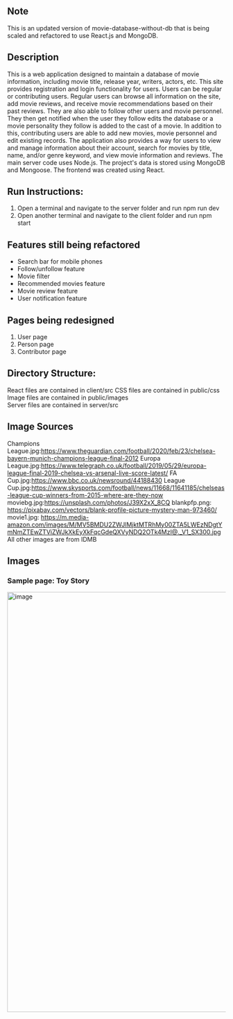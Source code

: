 ## Note
This is an updated version of movie-database-without-db that is being scaled and refactored to use React.js and MongoDB. 

## Description
This is a web application designed to maintain a database of movie information, including movie title, release year, writers, actors, etc. This site provides registration and login functionality for users. Users can be regular or contributing users. Regular users can browse all information on the site, add movie reviews, and receive movie recommendations based on their past reviews. They are also able to follow other users and movie personnel. They then get notified when the user they follow edits the database or a movie personality they follow is added to the cast of a movie. In addition to this, contributing users are able to add new movies, movie personnel and edit existing records. The application also provides a way for users to view and manage information about their account, search for movies by title, name, and/or genre keyword, and view movie information and reviews. The main server code uses Node.js. The project's data is stored using MongoDB and Mongoose. The frontend was created using React.
 
## Run Instructions:
1. Open a terminal and navigate to the server folder and run npm run dev
2. Open another terminal and navigate to the client folder and run npm start 

## Features still being refactored
* Search bar for mobile phones
* Follow/unfollow feature
* Movie filter
* Recommended movies feature
* Movie review feature
* User notification feature

## Pages being redesigned
1. User page
2. Person page
3. Contributor page

## Directory Structure:
React files are contained in client/src
CSS files are contained in public/css \
Image files are contained in public/images \
Server files are contained in server/src

## Image Sources
Champions League.jpg:https://www.theguardian.com/football/2020/feb/23/chelsea-bayern-munich-champions-league-final-2012
Europa League.jpg:https://www.telegraph.co.uk/football/2019/05/29/europa-league-final-2019-chelsea-vs-arsenal-live-score-latest/
FA Cup.jpg:https://www.bbc.co.uk/newsround/44188430
League Cup.jpg:https://www.skysports.com/football/news/11668/11641185/chelseas-league-cup-winners-from-2015-where-are-they-now
moviebg.jpg:https://unsplash.com/photos/J39X2xX_8CQ 
blankpfp.png: https://pixabay.com/vectors/blank-profile-picture-mystery-man-973460/
movie1.jpg: https://m.media-amazon.com/images/M/MV5BMDU2ZWJlMjktMTRhMy00ZTA5LWEzNDgtYmNmZTEwZTViZWJkXkEyXkFqcGdeQXVyNDQ2OTk4MzI@._V1_SX300.jpg
All other images are from IDMB

## Images
### Sample page: Toy Story
<img width="969" alt="image" src="https://github.com/jola442/movie-database/assets/51683551/b4575ba5-f3da-4ae8-ac50-b2a07a0f82ea">



